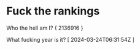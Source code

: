 # Fuck the rankings

Who the hell am I?
{ 2136916 }

What fucking year is it?
[ 2024-03-24T06:31:54Z ]
